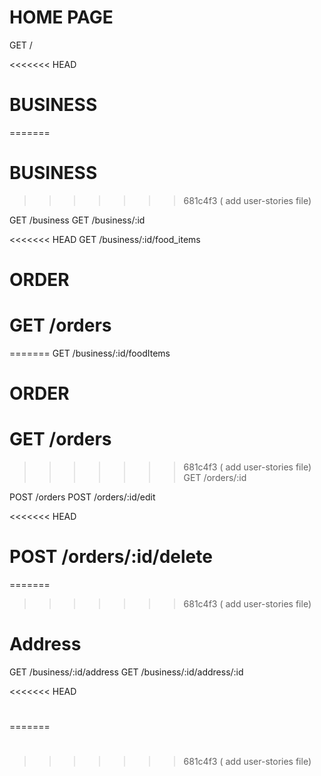 # HOME PAGE

GET /

<<<<<<< HEAD
# BUSINESS
=======
# BUSINESS 
>>>>>>> 681c4f3 ( add user-stories file)

GET /business
GET /business/:id

<<<<<<< HEAD
GET /business/:id/food_items

# ORDER

# GET /orders

=======
GET /business/:id/foodItems

# ORDER 

# GET /orders
>>>>>>> 681c4f3 ( add user-stories file)
GET /orders/:id

POST /orders
POST /orders/:id/edit

<<<<<<< HEAD
# POST /orders/:id/delete

=======
>>>>>>> 681c4f3 ( add user-stories file)
# Address

GET /business/:id/address
GET /business/:id/address/:id

<<<<<<< HEAD
#
=======
# 

>>>>>>> 681c4f3 ( add user-stories file)
